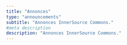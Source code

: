 ```yaml
---
title: "Annonces"
type: "announcements"
subtitle: "Annonces InnerSource Commons."
#meta description
description: "Annonces InnerSource Commons."
---
```


